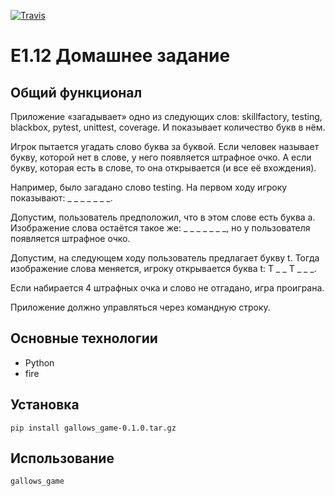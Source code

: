 [![Travis][build-badge]][build]

[build-badge]: https://travis-ci.org/travis-ci/docs-travis-ci-com.svg?branch=master

[build]: https://travis-ci.com/azat715/E1.12_homework


# E1.12 Домашнее задание

## Общий функционал
Приложение «загадывает» одно из следующих слов: skillfactory, testing, blackbox, pytest, unittest, coverage. И показывает количество букв в нём.

Игрок пытается угадать слово буква за буквой. Если человек называет букву, которой нет в слове, у него появляется штрафное очко. А если букву, которая есть в слове, то она открывается (и все её вхождения).

Например, было загадано слово testing. На первом ходу игроку показывают: _ _ _ _ _ _ _.

Допустим, пользователь предположил, что в этом слове есть буква a. Изображение слова остаётся такое же: _ _ _ _ _ _ _, но у пользователя появляется штрафное очко.

Допустим, на следующем ходу пользователь предлагает букву t. Тогда изображение слова меняется, игроку открывается буква t: T _ _ T _ _ _.

Если набирается 4 штрафных очка и слово не отгадано, игра проиграна.

Приложение должно управляться через командную строку.

## Основные технологии
* Python
* fire

## Установка 
```
pip install gallows_game-0.1.0.tar.gz
```

## Использование
```
gallows_game
```
